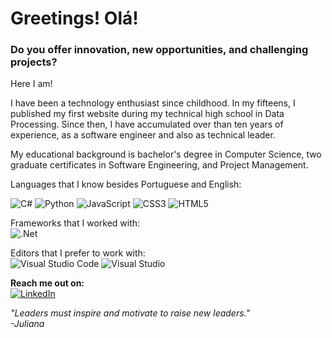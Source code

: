 <h1>Greetings! Olá!</h1>

<h3>Do you offer innovation, new opportunities, and challenging projects?</h3>

Here I am!

I have been a technology enthusiast since childhood. In my fifteens, I published my first website during my technical high school in Data Processing.
Since then, I have accumulated over than ten years of experience, as a software engineer and also as technical leader.

My educational background is bachelor's degree in Computer Science, two graduate certificates in Software Engineering, and Project Management.

Languages that I know besides Portuguese and English:<br/>

![C#](https://img.shields.io/badge/c%23-%23239120.svg?style=for-the-badge&logo=c-sharp&logoColor=white)
![Python](https://img.shields.io/badge/python-3670A0?style=for-the-badge&logo=python&logoColor=ffdd54)
![JavaScript](https://img.shields.io/badge/javascript-%23323330.svg?style=for-the-badge&logo=javascript&logoColor=%23F7DF1E)
![CSS3](https://img.shields.io/badge/css3-%231572B6.svg?style=for-the-badge&logo=css3&logoColor=white)
![HTML5](https://img.shields.io/badge/html5-%23E34F26.svg?style=for-the-badge&logo=html5&logoColor=white)

Frameworks that I worked with:<br/>
![.Net](https://img.shields.io/badge/.NET-5C2D91?style=for-the-badge&logo=.net&logoColor=white)

Editors that I prefer to work with:<br/>
![Visual Studio Code](https://img.shields.io/badge/Visual%20Studio%20Code-0078d7.svg?style=for-the-badge&logo=visual-studio-code&logoColor=white)
![Visual Studio](https://img.shields.io/badge/Visual%20Studio-5C2D91.svg?style=for-the-badge&logo=visual-studio&logoColor=white)

<b>Reach me out on:</b><br/>
<a href="https://www.linkedin.com/in/fborgesj/" target="_blank">
![LinkedIn](https://img.shields.io/badge/linkedin-%230077B5.svg?style=for-the-badge&logo=linkedin&logoColor=white)
</a>

<i>"Leaders must inspire and motivate to raise new leaders."<br/>
  -Juliana
</i>
